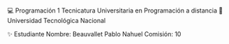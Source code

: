 💻 Programación 1
Tecnicatura Universitaria en Programación a distancia
📍 Universidad Tecnológica Nacional

✨ Estudiante
Nombre: Beauvallet Pablo Nahuel
Comisión: 10
